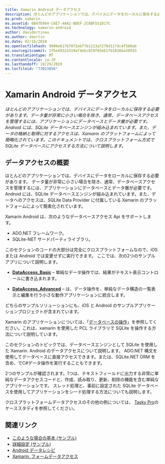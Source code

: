 ```yaml
---
title: Xamarin Android データアクセス
description: ほとんどのアプリケーションでは、デバイスにデータをローカルに保存する必要があります。 データ量が非常に小さい場合を除き、通常、データベースアクセスを管理するには、アプリケーションにデータベースとデータ層が必要です。  Android には、SQLite データベースエンジンが組み込まれています。また、データの格納と取得に対するアクセスは、Xamarin のプラットフォームによって簡略化されています。 このドキュメントでは、クロスプラットフォーム方式で SQLite データベースにアクセスする方法について説明します。
ms.prod: xamarin
ms.assetid: 6B47E864-C6E7-4AA2-8DEF-2C8BF551D17C
ms.technology: xamarin-android
author: davidortinau
ms.author: daortin
ms.date: 02/16/2018
ms.openlocfilehash: 9906e617b7072ebf7b1213a7278d117dc4f560ab
ms.sourcegitcommit: 2fbe4932a319af4ebc829f65eb1fb1816ba305d3
ms.translationtype: MT
ms.contentlocale: ja-JP
ms.lasthandoff: 10/29/2019
ms.locfileid: "73023856"
---
```

# <a name="xamarinandroid-data-access"></a>Xamarin Android データアクセス

_ほとんどのアプリケーションでは、デバイスにデータをローカルに保存する必要があります。データ量が非常に小さい場合を除き、通常、データベースアクセスを管理するには、アプリケーションにデータベースとデータ層が必要です。 Android には、SQLite データベースエンジンが組み込まれています。また、データの格納と取得に対するアクセスは、Xamarin のプラットフォームによって簡略化されています。このドキュメントでは、クロスプラットフォーム方式で SQLite データベースにアクセスする方法について説明します。_

## <a name="data-access-overview"></a>データアクセスの概要

ほとんどのアプリケーションでは、デバイスにデータをローカルに保存する必要があります。 データ量が非常に小さい場合を除き、通常、データベースアクセスを管理するには、アプリケーションにデータベースとデータ層が必要です。 Android には、SQLite データベースエンジンが組み込まれています。また、データへのアクセスは、SQLite Data Provider に付属している Xamarin のプラットフォームによって簡素化されています。

Xamarin Android は、次のようなデータベースアクセス Api をサポートします。

- ADO.NET フレームワーク。
- SQLite-NET サードパーティライブラリ。

このセクションのコードの大部分は完全にクロスプラットフォームなので、iOS または Android では変更せずに実行できます。 ここでは、次の2つのサンプルアプリについて説明します。

- [**DataAccess_Basic**](https://github.com/xamarin/mobile-samples/tree/master/DataAccess/Basic) &ndash; 単純なデータ操作では、結果がテキスト表示コントロールに書き込まれます。

- [**DataAccess_Advanced**](https://github.com/xamarin/mobile-samples/tree/master/DataAccess/Advanced) &ndash; は、データ操作を、単純なデータ構造の一覧表示と編集を行う小さな動作アプリケーションに統合します。

どちらのサンプルソリューションにも、iOS と Android のサンプルアプリケーションプロジェクトが含まれています。

Xamarin のアプリケーションについては、「[データベースの操作](~/xamarin-forms/data-cloud/data/databases.md)」を参照してください。これは、xamarin を使用した PCL ライブラリで SQLite を操作する方法について説明しています。

このセクションのトピックでは、データベースエンジンとして SQLite を使用した Xamarin. Android のデータアクセスについて説明します。 ADO.NET 構文を使用してデータベースに直接アクセスできます。または、SQLite.NET ORM を含め、でC#データ操作を実行することもできます。

2つのサンプルが確認されます。1つは、テキストフィールドに出力する非常に単純なデータアクセスコードと、作成、読み取り、更新、削除の機能を含む単純なアプリケーションです。 スレッド処理と、事前に設定された SQLite データベースを使用してアプリケーションをシード処理する方法についても説明します。

クロスプラットフォームデータアクセスのその他の例については、 [Tasky Pro](~/cross-platform/app-fundamentals/building-cross-platform-applications/case-study-tasky.md)のケーススタディを参照してください。

## <a name="related-links"></a>関連リンク

- [このような場合の基本 (サンプル)](https://github.com/xamarin/mobile-samples/tree/master/DataAccess/Basic)
- [詳細設定 (サンプル)](https://github.com/xamarin/mobile-samples/tree/master/DataAccess/Advanced)
- [Android データレシピ](https://github.com/xamarin/recipes/tree/master/Recipes/android/data)
- [Xamarin. フォームデータアクセス](~/xamarin-forms/data-cloud/data/databases.md)
